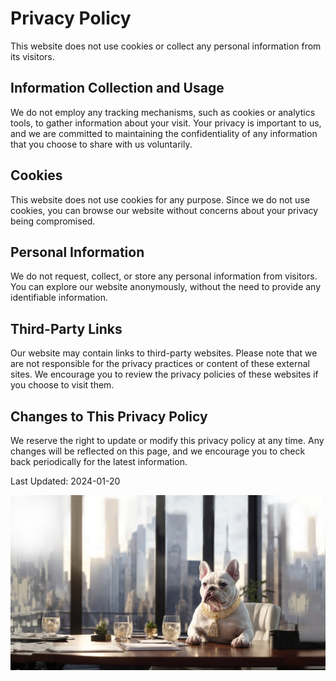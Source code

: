 # Privacy Policy

This website does not use cookies or collect any personal information from its visitors.

## Information Collection and Usage

We do not employ any tracking mechanisms, such as cookies or analytics tools, to gather information about your visit. Your privacy is important to us, and we are committed to maintaining the confidentiality of any information that you choose to share with us voluntarily.

## Cookies

This website does not use cookies for any purpose. Since we do not use cookies, you can browse our website without concerns about your privacy being compromised.

## Personal Information

We do not request, collect, or store any personal information from visitors. You can explore our website anonymously, without the need to provide any identifiable information.

## Third-Party Links

Our website may contain links to third-party websites. Please note that we are not responsible for the privacy practices or content of these external sites. We encourage you to review the privacy policies of these websites if you choose to visit them.

## Changes to This Privacy Policy

We reserve the right to update or modify this privacy policy at any time. Any changes will be reflected on this page, and we encourage you to check back periodically for the latest information.

Last Updated: 2024-01-20

![Frenchy bath](public/images/moneyDoug6.png)
